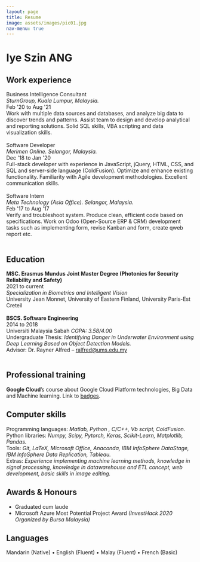 ```yaml
---
layout: page
title: Resume
image: assets/images/pic01.jpg
nav-menu: true
---
```


<div align="left">

# Iye Szin ANG
## Work experience
Business Intelligence Consultant\
_SturnGroup, Kuala Lumpur, Malaysia._\
Feb '20 to Aug '21\
Work with multiple data sources and databases, and analyze big data to discover trends and patterns. Assist team to design and develop analytical and reporting solutions. Solid SQL skills, VBA scripting and data visualization skills.\
</br>
Software Developer\
_Merimen Online. Selangor, Malaysia._\
Dec '18 to Jan '20\
Full-stack developer with experience in JavaScript, jQuery, HTML, CSS, and SQL and server-side language (ColdFusion). Optimize and enhance existing functionality. Familiarity with Agile development methodologies. Excellent communication skills.\
<br>
Software Intern\
_Meta Technology (Asia Office). Selangor, Malaysia._\
Feb '17 to Aug '17\
Verify and troubleshoot system. Produce clean, efficient code based on specifications. Work on Odoo (Open-Source ERP & CRM) development tasks such as implementing form, revise Kanban and form, create qweb report etc.\
<br>

## Education
**MSC. Erasmus Mundus Joint Master Degree (Photonics for Security Reliability and Safety)**\
2021 to current\
_Specialization in Biometrics and Intelligent Vision_\
University Jean Monnet, University of Eastern Finland, University Paris-Est Creteil\
<br>
**BSCS. Software Engineering**\
2014 to 2018\
Universiti Malaysia Sabah _CGPA: 3.58/4.00_\
Undergraduate Thesis: _Identifying Danger in Underwater Environment using Deep Learning Based on Object Detection Models._\
Advisor: Dr. Rayner Alfred – [ralfred@ums.edu.my](ralfred@ums.edu.my)\
<br>

## Professional training
**Google Cloud**’s course about Google Cloud Platform technologies, Big Data and Machine learning. Link to [badges](https://www.cloudskillsboost.google/public_profiles/733f29a8-c0a8-4b46-9296-21ac09d5b0e0).

## Computer skills
Programming languages: _Matlab, Python , C/C++, Vb script, ColdFusion._\
Python libraries: _Numpy, Scipy, Pytorch, Keras, Scikit-Learn, Matplotlib, Pandas._\
Tools: _Git, LaTeX, Microsoft Office, Anaconda, IBM InfoSphere DataStage, IBM InfoSphere Data Replication, Tableau._\
Extras: _Experience implementing machine learning methods, knowledge in signal processing, knowledge in datawarehouse and ETL concept, web development, basic skills in image editing._

## Awards & Honours
- Graduated cum laude
- Microsoft Azure Most Potential Project Award _(InvestHack 2020 Organized by Bursa Malaysia)_

## Languages
Mandarin (Native) • English (Fluent) • Malay (Fluent) • French (Basic)
</div>
